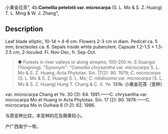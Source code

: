 小果金花茶",
4b.**Camellia petelotii var. microcarpa** (S. L. Mo & S. Z. Huang) T. L. Ming & W. J. Zhang",

## Description
Leaf blade elliptic, 10-14 × 4-6 cm. Flowers 2-3 cm in diam. Pedicel ca. 5 mm; bracteoles ca. 6. Sepals inside white puberulent. Capsule 1.2-1.5 × 1.5-2.5 cm, 2-loculed. Fl. Nov-Dec, fr. Sep-Oct.

> ●  Forests in river valleys or along streams; 100-200 m. S Guangxi (Yongning).
  "Synonym": "*Camellia chrysantha* var. *microcarpa* S. L. Mo &amp; S. Z. Huang, Acta Phytotax. Sin. 17(2): 90. 1979; *C. microcarpa* (S. L. Mo &amp; S. Z. Huang) S. L. Mo; *C. nitidissima* var. *microcarpa* (S. L. Mo &amp; S. Z. Huang) Hung T. Chang &amp; C. X. Ye.
**131b. 小果金花茶（变种）**

var. microcarpa Chang et Ye. 30 (3): 64. 1991.——C. chrysantha var. microcarpa Mo et Huang in Acta Phytotax. Sin. 17 (2): 90. 1979.——C. microcarpa Mo in Guihaia 6 (1-2): 62. 1986.

与原变种比较，本变种的花及蒴果较小。

产广西南宁一带。
